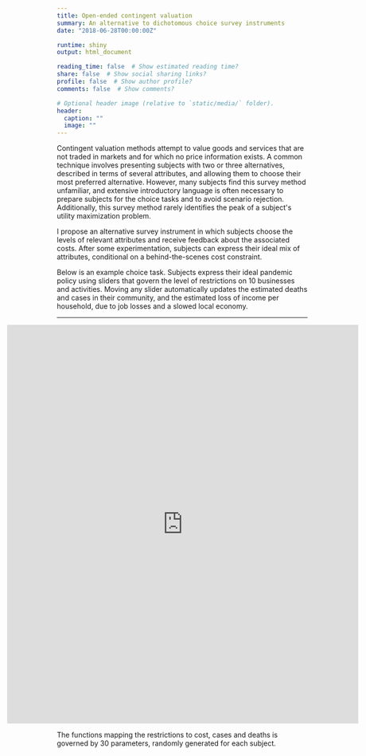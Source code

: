 ```yaml
---
title: Open-ended contingent valuation
summary: An alternative to dichotomous choice survey instruments
date: "2018-06-28T00:00:00Z"

runtime: shiny
output: html_document

reading_time: false  # Show estimated reading time?
share: false  # Show social sharing links?
profile: false  # Show author profile?
comments: false  # Show comments?

# Optional header image (relative to `static/media/` folder).
header:
  caption: ""
  image: ""
---
```


Contingent valuation methods attempt to value goods and services that are not traded in markets and for which no price information exists. A common technique involves presenting subjects with two or three alternatives, described in terms of several attributes, and allowing them to choose their most preferred alternative. However, many subjects find this survey method unfamiliar, and extensive introductory language is often necessary to prepare subjects for the choice tasks and to avoid scenario rejection. Additionally, this survey method rarely identifies the peak of a subject's utility maximization problem. 

I propose an alternative survey instrument in which subjects choose the levels of relevant attributes and receive feedback about the associated costs. After some experimentation, subjects can express their ideal mix of attributes, conditional on a behind-the-scenes cost constraint.

Below is an example choice task. Subjects express their ideal pandemic policy using sliders that govern the level of restrictions on 10 businesses and activities. Moving any slider automatically updates the estimated deaths and cases in their community, and the estimated loss of income per household, due to job losses and a slowed local economy.

<HR>

<iframe style="padding-left:-100px; margin-left:-100px" height="800" width="140%" frameborder="no" src="https://joemitchellnelson.shinyapps.io/survey-instrument/"> </iframe>

The functions mapping the restrictions to cost, cases and deaths is governed by 30 parameters, randomly generated for each subject. 
